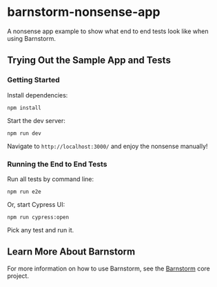 # barnstorm-nonsense-app

A nonsense app example to show what end to end tests look like when using Barnstorm.

## Trying Out the Sample App and Tests

### Getting Started

Install dependencies:

`npm install`

Start the dev server:

`npm run dev`

Navigate to `http://localhost:3000/` and enjoy the nonsense manually!

### Running the End to End Tests

Run all tests by command line:

`npm run e2e`

Or, start Cypress UI:

`npm run cypress:open`

Pick any test and run it.

## Learn More About Barnstorm

For more information on how to use Barnstorm, see the [Barnstorm](<https://github.com/kryter/barnstorm>) core project.
